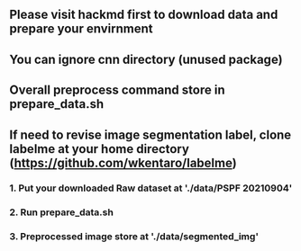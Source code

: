 ## Please visit hackmd first to download data and prepare your envirnment

## You can ignore cnn directory (unused package)

## Overall preprocess command store in prepare_data.sh

## If need to revise image segmentation label, clone labelme at your home directory (https://github.com/wkentaro/labelme)

### 1. Put your downloaded Raw dataset at './data/PSPF 20210904' 

### 2. Run prepare_data.sh

### 3. Preprocessed image store at './data/segmented_img'
